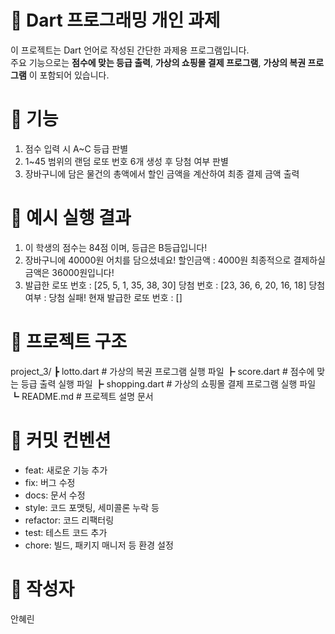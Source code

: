 

# 🎯 Dart 프로그래밍 개인 과제

이 프로젝트는 Dart 언어로 작성된 간단한 과제용 프로그램입니다.  
주요 기능으로는 **점수에 맞는 등급 출력**, **가상의 쇼핑몰 결제 프로그램**, **가상의 복권 프로그램** 이 포함되어 있습니다.


# 📌 기능

1. 점수 입력 시 A~C 등급 판별
2. 1~45 범위의 랜덤 로또 번호 6개 생성 후 당첨 여부 판별
3. 장바구니에 담은 물건의 총액에서 할인 금액을 계산하여 최종 결제 금액 출력


# 📖 예시 실행 결과

1. 이 학생의 점수는 84점 이며, 등급은 B등급입니다!
2. 장바구니에 40000원 어치를 담으셨네요!
   할인금액 : 4000원
   최종적으로 결제하실 금액은 36000원입니다!
3. 발급한 로또 번호 : [25, 5, 1, 35, 38, 30]
   당첨 번호 : [23, 36, 6, 20, 16, 18]
   당첨 여부 : 당첨 실패!
   현재 발급한 로또 번호 : []



# 📂 프로젝트 구조

project_3/
    ┣ lotto.dart        # 가상의 복권 프로그램 실행 파일
    ┣ score.dart        # 점수에 맞는 등급 출력 실행 파일
    ┣ shopping.dart     # 가상의 쇼핑몰 결제 프로그램 실행 파일
    ┗ README.md         # 프로젝트 설명 문서


# 📝 커밋 컨벤션

- feat: 새로운 기능 추가
- fix: 버그 수정
- docs: 문서 수정
- style: 코드 포맷팅, 세미콜론 누락 등
- refactor: 코드 리팩터링
- test: 테스트 코드 추가
- chore: 빌드, 패키지 매니저 등 환경 설정


# 👤 작성자

안혜린